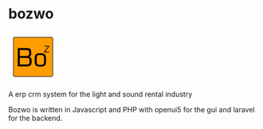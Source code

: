 # bozwo
![bozwo](public/images/favicon.png)

A erp crm system for the light and sound rental industry


Bozwo is written in Javascript and PHP with openui5 for the gui and laravel for the backend.

